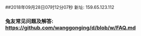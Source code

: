 ##2018年09月28日07时12分07秒 新址: 159.65.123.112
### 兔友常见问题及解答: https://github.com/wanggonging/d/blob/w/FAQ.md

